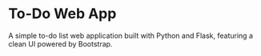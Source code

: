 <h1>To-Do Web App</h1>
A simple to-do list web application built with Python and Flask, featuring a clean UI powered by Bootstrap.
